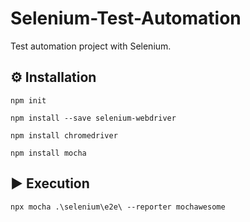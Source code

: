 # Selenium-Test-Automation
Test automation project with Selenium.

## ⚙️ Installation
```
npm init
```

```
npm install --save selenium-webdriver
```

```
npm install chromedriver
```

```
npm install mocha
```

## ▶️ Execution
```
npx mocha .\selenium\e2e\ --reporter mochawesome
```

